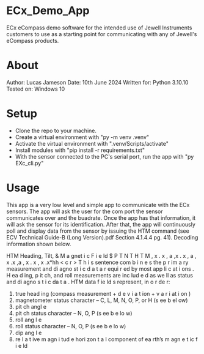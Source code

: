 # ECx_Demo_App
ECx eCompass demo software for the intended use of Jewell Instruments customers to use as a starting point for communicating with any of Jewell's eCompass products.


# About
Author: Lucas Jameson
Date: 10th June 2024
Written for: Python 3.10.10
Tested on: Windows 10

# Setup
+ Clone the repo to your machine.
+ Create a virtual environment with "py -m venv .venv"
+ Activate the virtual environment with ".venv/Scripts/activate"
+ Install modules with "pip install -r requirements.txt"
+ With the sensor connected to the PC's serial port, run the app with "py EXc_cli.py"

# Usage
This app is a very low level and simple app to communicate with the ECx sensors. The app will ask the user for the com port the sensor communicates over and the buadrate.
Once the app has that information, it will ask the sensor for its identification. After that, the app will continuously poll and display data from the sensor by 
issuing the HTM command (see ECV Technical Guide-B (Long Version).pdf Section 4.1.4.4 pg. 41). Decoding information shown below.


HTM Heading, Tilt, & M a gnet i c F i e ld
$ P T N T H T M , x . x , a ,x . x , a , x .x ,a , x . x , x .x*hh < c r ><l f >
T h i s sentence com b i n e s the p r im a ry measurement and di agno st i c d a t a
r equi r ed by most app li c at i ons . H ea d ing, p it ch, and roll measurements are
inc lud e d as we ll as status and di agno s t i c da t a .
HTM data f ie ld s represent, in o r de r:
1. true head ing (compass measurement + d e v i a t ion + v a r i at i on )
2. magnetometer status character – C, L, M, N, O, P, or H (s ee b el ow)
3. pit ch angl e
4. pit ch status character – N, O, P (s ee b e lo w)
5. roll ang l e
6. roll status character – N, O, P (s ee b e lo w)
7. dip ang l e
8. re l a t ive m agn i tud e hori zon t a l component of ea rth’s m agn e t ic f i e ld
